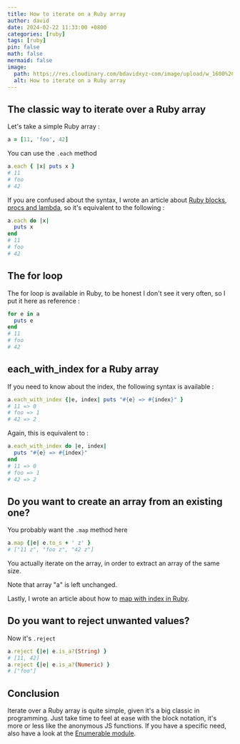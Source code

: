 ```yaml
---
title: How to iterate on a Ruby array
author: david
date: 2024-02-22 11:33:00 +0800
categories: [ruby]
tags: [ruby]
pin: false
math: false
mermaid: false
image:
  path: https://res.cloudinary.com/bdavidxyz-com/image/upload/w_1600%2Ch_836%2Cq_100/l_text:Karla_72_bold:How%20to%20iterate%20over%20a%20Ruby%20Array%2Cco_rgb:ffe4e6%2Cc_fit%2Cw_1400%2Ch_240/fl_layer_apply%2Cg_south_west%2Cx_100%2Cy_180/l_text:Karla_48:A%20Ruby%20ballad%2Cco_rgb:ffe4e680%2Cc_fit%2Cw_1400/fl_layer_apply%2Cg_south_west%2Cx_100%2Cy_100/newblog/globals/bg_me.jpg
  alt: How to iterate on a Ruby array
---
```


## The classic way to iterate over a Ruby array

Let's take a simple Ruby array :

```ruby
a = [11, 'foo', 42]
```

You can use the `.each` method

```ruby
a.each { |x| puts x }
# 11
# foo
# 42
```

If you are confused about the syntax, I wrote an article about [Ruby blocks, procs and lambda](/blog/ruby-block-procs-and-lambda/), so it's equivalent to the following :

```ruby
a.each do |x| 
  puts x 
end
# 11
# foo
# 42
```


## The for loop


The for loop is available in Ruby, to be honest I don't see it very often, so I put it here as reference :

```ruby
for e in a
  puts e
end
# 11
# foo
# 42
```

## each_with_index for a Ruby array

If you need to know about the index, the following syntax is available :

```ruby
a.each_with_index {|e, index| puts "#{e} => #{index}" }
# 11 => 0
# foo => 1
# 42 => 2
```

Again, this is equivalent to :

```ruby
a.each_with_index do |e, index| 
  puts "#{e} => #{index}" 
end
# 11 => 0
# foo => 1
# 42 => 2
```

## Do you want to create an array from an existing one?

You probably want the `.map` method here


```ruby
a.map {|e| e.to_s + ' z' }
# ["11 z", "foo z", "42 z"]
```

You actually iterate on the array, in order to extract an array of the same size.

Note that array "a" is left unchanged.

Lastly, I wrote an article about how to [map with index in Ruby](/blog/ruby-map-with-index/).

## Do you want to reject unwanted values?

Now it's `.reject` 
```ruby
a.reject {|e| e.is_a?(String) }
# [11, 42]
a.reject {|e| e.is_a?(Numeric) }
# ["foo"]
```


## Conclusion

Iterate over a Ruby array is quite simple, given it's a big classic in programming. Just take time to feel at ease with the block notation, it's more or less like the anonymous JS functions. If you have a specific need, also have a look at the [Enumerable module](https://ruby-doc.org/3.3.0/Enumerable.html).


